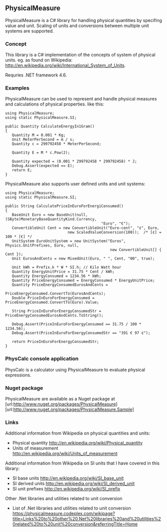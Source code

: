 ## PhysicalMeasure
PhysicalMeasure is a C# library for handling physical quantities by specifing value and unit. Scaling of units and conversions between multiple unit systems are supported.


### Concept

This library is a C# implementation of the concepts of system of physical units. eg. as found on Wikipedia: http://en.wikipedia.org/wiki/International_System_of_Units.

Requries .NET framework 4.6.

### Examples

PhysicalMeasure can be used to represent and handle physical measures and calculations of physical properties. like this:

```
using PhysicalMeasure;
using static PhysicalMeasure.SI;

public Quantity CalculateEnergyIn1Gram()
{
   Quantity M = 0.001 * Kg;
   Unit MeterPerSecond = m / s;
   Quantity c = 299792458 * MeterPerSecond;

   Quantity E = M * c.Pow(2);

   Quantity expected = (0.001 * 299792458 * 299792458) * J;
   Debug.Assert(expected == E);
   return E;
}
```

PhysicalMeasure also supports user defined units and unit systems:

```
using PhysicalMeasure;
using static PhysicalMeasure.SI;

public String CalculatePriceInEuroForEnergiConsumed()
{
   BaseUnit Euro = new BaseUnit(null, (SByte)MonetaryBaseQuantityKind.Currency, 
                                           "Euro", "€");
   ConvertibleUnit Cent = new ConvertibleUnit("Euro-cent", "¢", Euro, 
                            new ScaledValueConversion(100));  /* [¢] = 100 * [€] */
   UnitSystem EuroUnitSystem = new UnitSystem("Euros", Physics.UnitPrefixes, Euro, null, 
                                               new ConvertibleUnit[] { Cent });
   Unit EurosAndCents = new MixedUnit(Euro, " ", Cent, "00", true);

   Unit kWh = Prefix.k * W * SI.h; // Kilo Watt hour
   Quantity EnergyUnitPrice = 31.75 * Cent / kWh;
   Quantity EnergyConsumed = 1234.56 * kWh;
   Quantity PriceEnergyConsumed = EnergyConsumed * EnergyUnitPrice;
   Quantity PriceEnergyConsumedEurosAndCents =
                                           PriceEnergyConsumed.ConvertTo(EurosAndCents);
   Double PriceInEuroForEnergyConsumed = PriceEnergyConsumed.ConvertTo(Euro).Value;

   String PriceInEuroForEnergyConsumedStr = PriceEnergyConsumedEurosAndCents.ToString();

   Debug.Assert(PriceInEuroForEnergyConsumed == 31.75 / 100 * 1234.56);
   Debug.Assert(PriceInEuroForEnergyConsumedStr == "391 € 97 ¢");

   return PriceInEuroForEnergyConsumedStr;
}
```

### PhysCalc console application

PhysCalc is a calculator using PhysicalMeasure to evaluate physical expressions. 

### Nuget package

PhysicalMeasure are available as a Nuget package at 
   [url:http://www.nuget.org/packages/PhysicalMeasure]
   [url:http://www.nuget.org/packages/PhysicalMeasure.Sample]

### Links

Additional information from Wikipedia on physical quantities and units:
 - Physical quantity    http://en.wikipedia.org/wiki/Physical_quantity
 - Units of measurement http://en.wikipedia.org/wiki/Units_of_measurement

Additional information from Wikipedia on SI units that I have covered in this library:
 - SI base units    http://en.wikipedia.org/wiki/SI_base_unit
 - SI derived units http://en.wikipedia.org/wiki/SI_derived_unit
 - SI unit prefixes http://en.wikipedia.org/wiki/SI_prefix

Other .Net libraries and utilities related to unit conversion
 - List of .Net libraries and utilities related to unit conversion 
 https://physicalmeasure.codeplex.com/wikipage?title=Links%20to%20other%20.Net%20libraries%20and%20utilities%20related%20to%20unit%20conversion&referringTitle=Home



